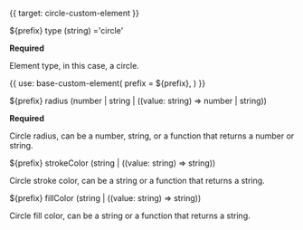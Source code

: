 {{ target: circle-custom-element }}

${prefix} type (string) ='circle'

**Required**

Element type, in this case, a circle.

{{ use: base-custom-element(
    prefix = ${prefix},
) }}

${prefix} radius (number | string | ((value: string) => number | string))

**Required**

Circle radius, can be a number, string, or a function that returns a number or string.

${prefix} strokeColor (string | ((value: string) => string))

Circle stroke color, can be a string or a function that returns a string.

${prefix} fillColor (string | ((value: string) => string))

Circle fill color, can be a string or a function that returns a string.